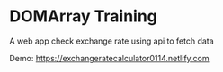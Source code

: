 # DOMArray Training
 A web app check exchange rate using api to fetch data

 Demo: https://exchangeratecalculator0114.netlify.com